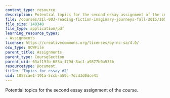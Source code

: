 ```yaml
---
content_type: resource
description: Potential topics for the second essay assignment of the course.
file: /courses/21l-003-reading-fiction-imaginary-journeys-fall-2015/1053cae1191a5ccba59c7dcd3d0dce41_MIT21L_003F15_SecondEsayTo.pdf
file_size: 140340
file_type: application/pdf
learning_resource_types:
- Assignments
license: https://creativecommons.org/licenses/by-nc-sa/4.0/
ocw_type: OCWFile
parent_title: Assignments
parent_type: CourseSection
parent_uid: 63af19fb-683a-179d-8ac1-a9877b0a533b
resourcetype: Document
title: 'Topics for essay #2'
uid: 1053cae1-191a-5ccb-a59c-7dcd3d0dce41
---
```

Potential topics for the second essay assignment of the course.